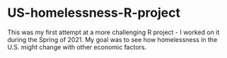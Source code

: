 # US-homelessness-R-project
This was my first attempt at a more challenging R project - I worked on it during the Spring of 2021. My goal was to see how homelessness in the U.S. might change with other economic factors.
